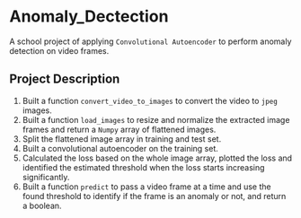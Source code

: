 # Anomaly_Dectection
A school project of applying `Convolutional Autoencoder` to perform anomaly detection on video frames.

## Project Description
1. Built a function `convert_video_to_images` to convert the video to `jpeg` images.
2. Built a function `load_images` to resize and normalize the extracted image frames and return a `Numpy` array of flattened images.
3. Split the flattened image array in training and test set.
4. Built a convolutional autoencoder on the training set.
5. Calculated the loss based on the whole image array, plotted the loss and identified the estimated threshold when the loss starts increasing significantly.
6. Built a function `predict` to pass a video frame at a time and use the found threshold to identify if the frame is an anomaly or not, and return a boolean.
